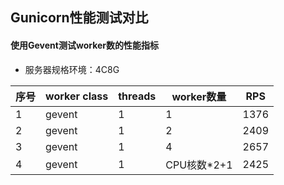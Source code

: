 ## Gunicorn性能测试对比

#### 使用Gevent测试worker数的性能指标

- 服务器规格环境：4C8G

| 序号 | worker class | threads | worker数量  | RPS  |
| ---- | ------------ | ------- | ----------- | ---- |
| 1    | gevent       | 1       | 1           | 1376 |
| 2    | gevent       | 1       | 2           | 2409 |
| 3    | gevent       | 1       | 4           | 2657 |
| 4    | gevent       | 1       | CPU核数*2+1 | 2425 |

